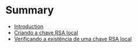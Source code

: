 # Summary

* [Introduction](README.md)
* [Criando a chave RSA local](criando-chave-rsa-local.md)
* [Verificando a existência de uma chave RSA local](verificando_a_existencia_de_uma_chave_rsa_local.md)

